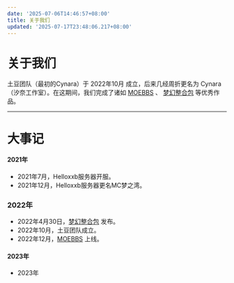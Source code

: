 ```yaml
---
date: '2025-07-06T14:46:57+08:00'
title: 关于我们
updated: '2025-07-17T23:48:06.217+08:00'
---
```

# 关于我们

土豆团队（最初的Cynara）于 2022年10月 成立，后来几经周折更名为 Cynara（汐奈工作室）。在这期间，我们完成了诸如 [MOEBBS](https://www.hvhbbs.cc/) 、 [梦幻整合包](https://pack.fkme.cyou/#/) 等优秀作品。

---

# 大事记

#### 2021年

* 2021年7月，Helloxxb服务器开服。
* 2021年12月，Helloxxb服务器更名MC梦之湾。

### 2022年

* 2022年4月30日，[梦幻整合包](https://pack.fkme.cyou/#/) 发布。
* 2022年10月，土豆团队成立。
* 2022年12月，[MOEBBS](https://www.hvhbbs.cc/) 上线。

#### 2023年

* 2023年
